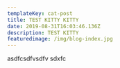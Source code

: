 ```yaml
---
templateKey: cat-post
title: TEST KITTY KITTY
date: 2019-08-31T16:03:46.136Z
description: TEST KITTY
featuredimage: /img/blog-index.jpg
---
```

asdfcsdfvsdfv sdxfc
